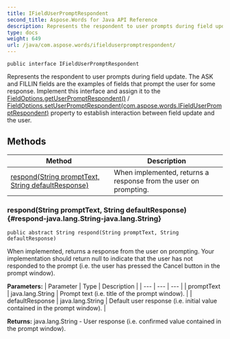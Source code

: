 ```yaml
---
title: IFieldUserPromptRespondent
second_title: Aspose.Words for Java API Reference
description: Represents the respondent to user prompts during field update.
type: docs
weight: 649
url: /java/com.aspose.words/ifielduserpromptrespondent/
---
```

```
public interface IFieldUserPromptRespondent
```

Represents the respondent to user prompts during field update. The ASK and FILLIN fields are the examples of fields that prompt the user for some response. Implement this interface and assign it to the [FieldOptions.getUserPromptRespondent()](../../com.aspose.words/fieldoptions\#getUserPromptRespondent) / [FieldOptions.setUserPromptRespondent(com.aspose.words.IFieldUserPromptRespondent)](../../com.aspose.words/fieldoptions\#setUserPromptRespondent-com.aspose.words.IFieldUserPromptRespondent) property to establish interaction between field update and the user.
## Methods

| Method | Description |
| --- | --- |
| [respond(String promptText, String defaultResponse)](#respond-java.lang.String-java.lang.String) | When implemented, returns a response from the user on prompting. |
### respond(String promptText, String defaultResponse) {#respond-java.lang.String-java.lang.String}
```
public abstract String respond(String promptText, String defaultResponse)
```


When implemented, returns a response from the user on prompting. Your implementation should return  null  to indicate that the user has not responded to the prompt (i.e. the user has pressed the Cancel button in the prompt window).

**Parameters:**
| Parameter | Type | Description |
| --- | --- | --- |
| promptText | java.lang.String | Prompt text (i.e. title of the prompt window). |
| defaultResponse | java.lang.String | Default user response (i.e. initial value contained in the prompt window). |

**Returns:**
java.lang.String - User response (i.e. confirmed value contained in the prompt window).
